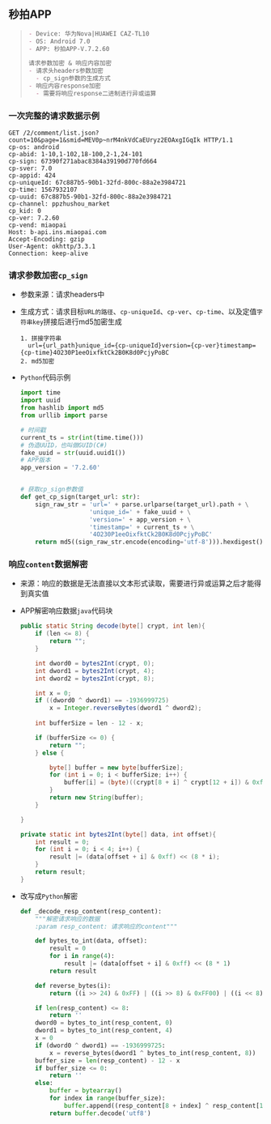 ## 秒拍APP

> ```markdown
> - Device: 华为Nova|HUAWEI CAZ-TL10
> - OS: Android 7.0
> - APP: 秒拍APP-V.7.2.60
> 
> 请求参数加密 & 响应内容加密
> - 请求头headers参数加密
>   - cp_sign参数的生成方式
> - 响应内容response加密
>   - 需要将响应response二进制进行异或运算
> ```



### 一次完整的请求数据示例

```http
GET /2/comment/list.json?count=10&page=1&smid=MEV0p~nrM4nkVdCaEUryz2EOAxgIGqIk HTTP/1.1
cp-os: android
cp-abid: 1-10,1-102,18-100,2-1,24-101
cp-sign: 67390f271abac8384a39190d770fd664
cp-sver: 7.0
cp-appid: 424
cp-uniqueId: 67c887b5-90b1-32fd-800c-88a2e3984721
cp-time: 1567932107
cp-uuid: 67c887b5-90b1-32fd-800c-88a2e3984721
cp-channel: ppzhushou_market
cp_kid: 0
cp-ver: 7.2.60
cp-vend: miaopai
Host: b-api.ins.miaopai.com
Accept-Encoding: gzip
User-Agent: okhttp/3.3.1
Connection: keep-alive
```



### 请求参数加密`cp_sign`

- 参数来源：请求headers中

- 生成方式：请求目标`URL的路径`、`cp-uniqueId`、`cp-ver`、`cp-time`、以及定值`字符串key`拼接后进行md5加密生成

  ```
  1. 拼接字符串
  	url={url_path}unique_id={cp-uniqueId}version={cp-ver}timestamp={cp-time}4O230P1eeOixfktCk2B0K8d0PcjyPoBC
  2. md5加密
  ```

- `Python`代码示例

  ```python
  import time
  import uuid
  from hashlib import md5
  from urllib import parse
  
  # 时间戳
  current_ts = str(int(time.time()))
  # 伪造UUID，也叫做GUID(C#)
  fake_uuid = str(uuid.uuid1())
  # APP版本
  app_version = '7.2.60'
  
  
  # 获取cp_sign参数值
  def get_cp_sign(target_url: str):
      sign_raw_str = 'url=' + parse.urlparse(target_url).path + \
                     'unique_id=' + fake_uuid + \
                     'version=' + app_version + \
                     'timestamp=' + current_ts + \
                     '4O230P1eeOixfktCk2B0K8d0PcjyPoBC'
      return md5((sign_raw_str.encode(encoding='utf-8'))).hexdigest()
  ```

  

### 响应`content`数据解密

- 来源：响应的数据是无法直接以文本形式读取，需要进行异或运算之后才能得到真实值

- APP解密响应数据`java`代码块

  ```java
  public static String decode(byte[] crypt, int len){
      if (len <= 8) {
          return "";
      }
  
      int dword0 = bytes2Int(crypt, 0);
      int dword1 = bytes2Int(crypt, 4);
      int dword2 = bytes2Int(crypt, 8);
  
      int x = 0;
      if ((dword0 ^ dword1) == -1936999725)
          x = Integer.reverseBytes(dword1 ^ dword2);
          
      int bufferSize = len - 12 - x;
  
      if (bufferSize <= 0) {
          return "";
      } else {
  
          byte[] buffer = new byte[bufferSize];
          for (int i = 0; i < bufferSize; i++) {
              buffer[i] = (byte)((crypt[8 + i] ^ crypt[12 + i]) & 0xff);
          }
          return new String(buffer);
      }
  
  }
  
  private static int bytes2Int(byte[] data, int offset){
      int result = 0;
      for (int i = 0; i < 4; i++) {
          result |= (data[offset + i] & 0xff) << (8 * i);
      }
      return result;
  }
  ```

- 改写成`Python`解密

  ```python
  def _decode_resp_content(resp_content):
      """解密请求响应的数据
      :param resp_content: 请求响应的content"""
  
      def bytes_to_int(data, offset):
          result = 0
          for i in range(4):
              result |= (data[offset + i] & 0xff) << (8 * 1)
          return result
  
      def reverse_bytes(i):
          return ((i >> 24) & 0xFF) | ((i >> 8) & 0xFF00) | ((i << 8) & 0xFF0000) | (i << 24)
  
      if len(resp_content) <= 8:
          return ''
      dword0 = bytes_to_int(resp_content, 0)
      dword1 = bytes_to_int(resp_content, 4)
      x = 0
      if (dword0 ^ dword1) == -1936999725:
          x = reverse_bytes(dword1 ^ bytes_to_int(resp_content, 8))
      buffer_size = len(resp_content) - 12 - x
      if buffer_size <= 0:
          return ''
      else:
          buffer = bytearray()
          for index in range(buffer_size):
              buffer.append((resp_content[8 + index] ^ resp_content[12 + index]) & 0xff)
          return buffer.decode('utf8')
  ```

  